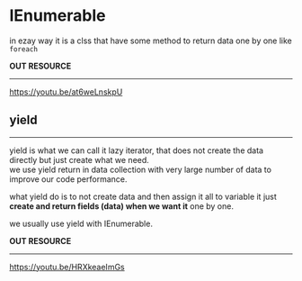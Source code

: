 # IEnumerable

in ezay way it is a clss that have some method to return data one by one like `foreach`

**OUT RESOURCE**

---

https://youtu.be/at6weLnskpU



## **yield**

---

yield is what we can call it lazy iterator, that does not create the data directly but just create what we need.  
we use yield return in data collection with very large number of data to improve our code performance.

what yield do is to not create data and then assign it all to variable it just **create and return fields (data) when we want it** one by one. 


we usually use yield with IEnumerable.

**OUT RESOURCE**

---

https://youtu.be/HRXkeaeImGs

